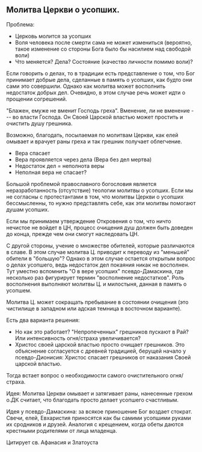 ## Молитва Церкви о усопших.

Проблема:

* Церковь молится за усопших
* Воля человека после смерти сама не может измениться (вероятно, такое изменение со стороны Бога было бы насилием над свободой воли)
* Что меняется? Дела? Состояние (качество личности помимо воли)?

Если говорить о делах, то в традиции есть представление о том, что Бог принимает добрые дела, сделанные в память о усопших, как будто они сами это совершили. Однако как молитва может восполнить недостаток добрых дел. Очевидно, в этом случае речь может идти о прощении согрешений.

"Блажен, емуже не вменит Господь греха". Вменение, ли не вменение --- во власти Господа. Он Своей Царской властью может простить и очистить душу грешника.

Возможно, благодать, посылаемая по молитвам Церкви, как елей омывает и врачует раны греха и так грешник получает облегчение.


* Вера спасает
* Вера проявляется через дела (Вера без дел мертва)
* Недостаток дел = неполнота веры
* Неполная вера не спасает?

Большой проблемой православного богословия является неразработанность (отсутствие) теологии молитвы о усопших.
Если мы не согласны с протестантами в том, что молитвы Церкви о усопших бессмысленны, то нужно представлять себе, как эти молитвы помогают душам усопших.

Если мы принимаем утверждение Откровения о том, что ничто нечистое не войдет в ЦН, процесс очищения душ должен быть доведен до конца, прежде чем они смогут наследовать ЦН.

С другой стороны, учение о множестве обителей, которые различаются в славе. В этом случае молитва Ц. приводит к переводу из "меньшей" обители в "большую"? Однако в этом случае остается открытым вопрос о делах усопшего, ведь недостаток дел покаяния никак не восполнен. Тут уместно вспомнить "О в вере усопших" псевдо-Дамаскина, где несколько раз фигурирует термин "восполнение недостатков". Роль восполнения выполняют молитвы Ц. и милостыня, данная в память о усопшем.

Молитва Ц. может сокращать пребывание в состоянии очищения (это чистилище в западном или адская темница в восточном варианте).

Есть два варианта решения: 

* Но как это работает? "Непропеченных" грешников пускают в Рай? Или интенсивность огня/страха увеличивается? 
* Христос своей царской властью просто очищает грешников. Это объяснение согласуется с древней традицией, берущей начало у псевдо-Дионисия: Христос спасает грешников от наказания Своей царской властью. 


Тогда встает вопрос о необходимости самого очистительного огня/страха.

Идея: Молитва Церкви омывает и затягивает раны, нанесенные грехом
о.ДК считает, что благодать просто делает усопшего счастливым.

Идея у псевдо-Дамаскина: за всякое приношение Бог воздает стократ. Свечи, елей, Евхаристия приносятся как бы самими усопшими руками их сродников и друзей. Аналогия с крещением, когда обеты даются крестными родителями от лица младенца.

Цитирует св. Афанасия и Златоуста
